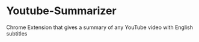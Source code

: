 # Youtube-Summarizer
Chrome Extension that gives a summary of any YouTube video with English subtitles
